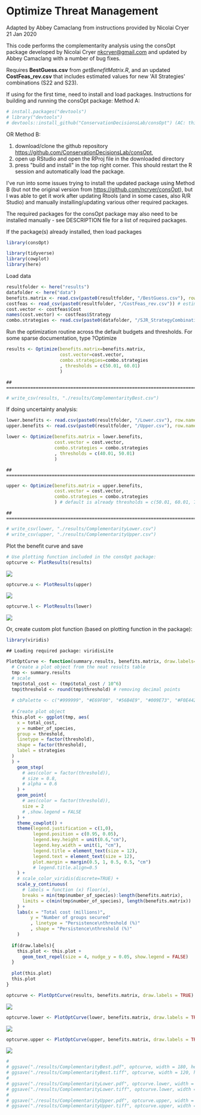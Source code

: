 Optimize Threat Management
================
Adapted by Abbey Camaclang from instructions provided by Nicolai Cryer
21 Jan 2020

This code performs the complementarity analysis using the consOpt package developed by Nicolai Cryer <nkcryer@gmail.com> and updated by Abbey Camaclang with a number of bug fixes.

Requires **BestGuess.csv** from *getBenefitMatrix.R*, and an updated **CostFeas\_rev.csv** that includes estimated values for new 'All Strategies' combinations (S22 and S23).

If using for the first time, need to install and load packages.
Instructions for building and running the consOpt package: Method A:

``` r
# install.packages("devtools")
# library("devtools")
# devtools::install_github("ConservationDecisionsLab/consOpt") (AC: this has never worked properly for me)
```

OR Method B:
1) download/clone the github repository <https://github.com/ConservationDecisionsLab/consOpt>,
2) open up RStudio and open the RProj file in the downloaded directory
3) press "build and install" in the top right corner. This should restart the R session and automatically load the package.

I've run into some issues trying to install the updated package using Method B (but not the original version from <https://github.com/ncryer/consOpt>), but I was able to get it work after updating Rtools (and in some cases, also R/R Studio) and manually installing/updating various other required packages.

The required packages for the consOpt package may also need to be installed manually - see DESCRIPTION file for a list of required packages.

If the package(s) already installed, then load packages

``` r
library(consOpt)

library(tidyverse)
library(cowplot)
library(here)
```

Load data

``` r
resultfolder <- here("results")
datafolder <- here("data")
benefits.matrix <- read.csv(paste0(resultfolder, "/BestGuess.csv"), row.names = 1) # expected probability of persistence for each Strategy (rows) and Species Group (columns), including baseline
costfeas <- read_csv(paste0(resultfolder, "/CostFeas_rev.csv")) # estimated Cost and Feasibility (columns 2 & 3) for each Strategy (col 1), including baseline
cost.vector <- costfeas$Cost
names(cost.vector) <- costfeas$Strategy
combo.strategies <- read.csv(paste0(datafolder, "/SJR_StrategyCombinations.csv"), header = TRUE) # list of individual strategies that make up each strategy (in columns). Should have a column for baseline and all strategies
```

Run the optimization routine across the default budgets and thresholds. For some sparse documentation, type ?Optimize

``` r
results <- Optimize(benefits.matrix=benefits.matrix, 
                    cost.vector=cost.vector, 
                    combo.strategies=combo.strategies
                    , thresholds = c(50.01, 60.01)
                    )
```

    ## =========================================================================

``` r
# write_csv(results, "./results/ComplementarityBest.csv")
```

If doing uncertainty analysis:

``` r
lower.benefits <- read.csv(paste0(resultfolder, "/Lower.csv"), row.names = 1)
upper.benefits <- read.csv(paste0(resultfolder, "/Upper.csv"), row.names = 1)

lower <- Optimize(benefits.matrix = lower.benefits,
                  cost.vector = cost.vector,
                  combo.strategies = combo.strategies
                  , thresholds = c(40.01, 50.01)
                  )
```

    ## =========================================================================

``` r
upper <- Optimize(benefits.matrix = upper.benefits,
                  cost.vector = cost.vector,
                  combo.strategies = combo.strategies
                  ) # default is already thresholds = c(50.01, 60.01, 70.01)
```

    ## ===========================================================================

``` r
# write_csv(lower, "./results/ComplementarityLower.csv")
# write_csv(upper, "./results/ComplementarityUpper.csv")
```

Plot the benefit curve and save

``` r
# Use plotting function included in the consOpt package:
optcurve <- PlotResults(results)
```

![](optimizeManagement_files/figure-markdown_github/unnamed-chunk-6-1.png)

``` r
optcurve.u <- PlotResults(upper)
```

![](optimizeManagement_files/figure-markdown_github/unnamed-chunk-6-2.png)

``` r
optcurve.l <- PlotResults(lower)
```

![](optimizeManagement_files/figure-markdown_github/unnamed-chunk-6-3.png)

Or, create custom plot function (based on plotting function in the package):

``` r
library(viridis)
```

    ## Loading required package: viridisLite

``` r
PlotOptCurve <- function(summary.results, benefits.matrix, draw.labels=TRUE){
  # Create a plot object from the neat results table
  tmp <- summary.results
  # scale
  tmp$total_cost <- (tmp$total_cost / 10^6)
  tmp$threshold <- round(tmp$threshold) # removing decimal points
  
  # cbPalette <- c("#999999", "#E69F00", "#56B4E9", "#009E73", "#F0E442", "#0072B2", "#D55E00", "#CC79A7")
  
  # Create plot object
  this.plot <- ggplot(tmp, aes(
    x = total_cost, 
    y = number_of_species, 
    group = threshold, 
    linetype = factor(threshold),
    shape = factor(threshold), 
    label = strategies
  )
  ) +
    geom_step(
      # aes(color = factor(threshold)), 
      # size = 0.8,
      # alpha = 0.6
    ) +
    geom_point(
      # aes(color = factor(threshold)),
      size = 2
      # ,show.legend = FALSE
    ) +
    theme_cowplot() +
    theme(legend.justification = c(1,0),
          legend.position = c(0.95, 0.05),
          legend.key.height = unit(0.6,"cm"),
          legend.key.width = unit(1, "cm"),
          legend.title = element_text(size = 12),
          legend.text = element_text(size = 12),
          plot.margin = margin(0.5, 1, 0.5, 0.5, "cm")
          # legend.title.align=0.5
    ) +
    # scale_color_viridis(discrete=TRUE) +
    scale_y_continuous(
      # labels = function (x) floor(x), 
      breaks = min(tmp$number_of_species):length(benefits.matrix),
      limits = c(min(tmp$number_of_species), length(benefits.matrix))
    ) +
    labs(x = "Total cost (millions)", 
         y = "Number of groups secured"
         , linetype = "Persistence\nthreshold (%)"
         , shape = "Persistence\nthreshold (%)"
    )
  
  if(draw.labels){
    this.plot <- this.plot + 
      geom_text_repel(size = 4, nudge_y = 0.05, show.legend = FALSE)
  }
  
  plot(this.plot)
  this.plot
}

optcurve <- PlotOptCurve(results, benefits.matrix, draw.labels = TRUE)
```

![](optimizeManagement_files/figure-markdown_github/unnamed-chunk-7-1.png)

``` r
optcurve.lower <- PlotOptCurve(lower, benefits.matrix, draw.labels = TRUE)
```

![](optimizeManagement_files/figure-markdown_github/unnamed-chunk-7-2.png)

``` r
optcurve.upper <- PlotOptCurve(upper, benefits.matrix, draw.labels = TRUE)
```

![](optimizeManagement_files/figure-markdown_github/unnamed-chunk-7-3.png)

``` r
# 
# ggsave("./results/ComplementarityBest.pdf", optcurve, width = 180, height = 120, units = "mm")
# ggsave("./results/ComplementarityBest.tiff", optcurve, width = 120, height = 115, units = "mm", dpi = 600)
# 
# ggsave("./results/ComplementarityLower.pdf", optcurve.lower, width = 180, height = 120, units = "mm")
# ggsave("./results/ComplementarityLower.tiff", optcurve.lower, width = 120, height = 115, units = "mm", dpi = 600)
# 
# ggsave("./results/ComplementarityUpper.pdf", optcurve.upper, width = 180, height = 120, units = "mm")
# ggsave("./results/ComplementarityUpper.tiff", optcurve.upper, width = 120, height = 115, units = "mm", dpi = 600)
```
